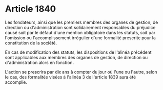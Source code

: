 # Article 1840

Les fondateurs, ainsi que les premiers membres des organes de gestion, de direction ou d'administration sont solidairement responsables du préjudice causé soit par le défaut d'une mention obligatoire dans les statuts, soit par l'omission ou l'accomplissement irrégulier d'une formalité prescrite pour la constitution de la société.

En cas de modification des statuts, les dispositions de l'alinéa précédent sont applicables aux membres des organes de gestion, de direction ou d'administration alors en fonction.

L'action se prescrira par dix ans à compter du jour où l'une ou l'autre, selon le cas, des formalités visées à l'alinéa 3 de l'article 1839 aura été accomplie.
